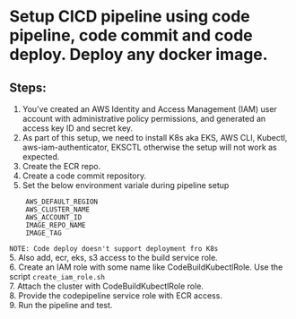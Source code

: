 # Setup CICD pipeline using code pipeline, code commit and code deploy. Deploy any docker image.

## Steps:
1. You’ve created an AWS Identity and Access Management (IAM) user account with administrative policy permissions, and generated an access key ID and secret key.
2. As part of this setup, we need to install K8s aka EKS, AWS CLI, Kubectl, aws-iam-authenticator, EKSCTL otherwise the setup will not work as expected.
3. Create the ECR repo.
4. Create a code commit repository.
5. Set the below environment variale during pipeline setup
```
    AWS_DEFAULT_REGION
    AWS_CLUSTER_NAME
    AWS_ACCOUNT_ID
    IMAGE_REPO_NAME
    IMAGE_TAG
```
`NOTE: Code deploy doesn't support deployment fro K8s` <br />
5. Also add, ecr, eks, s3 access to the build service role.<br />
6. Create an IAM role with some name like CodeBuildKubectlRole. Use the script `create_iam_role.sh`<br />
7. Attach the  cluster with CodeBuildKubectlRole role.<br />
8. Provide the codepipeline service role with ECR access.<br />
9. Run the pipeline and test.
